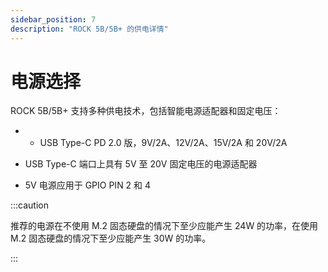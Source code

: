 ```yaml
---
sidebar_position: 7
description: "ROCK 5B/5B+ 的供电详情"
---
```


# 电源选择

ROCK 5B/5B+ 支持多种供电技术，包括智能电源适配器和固定电压：

- - USB Type-C PD 2.0 版，9V/2A、12V/2A、15V/2A 和 20V/2A

- USB Type-C 端口上具有 5V 至 20V 固定电压的电源适配器

- 5V 电源应用于 GPIO PIN 2 和 4

:::caution

推荐的电源在不使用 M.2 固态硬盘的情况下至少应能产生 24W 的功率，在使用 M.2 固态硬盘的情况下至少应能产生 30W 的功率。

:::
